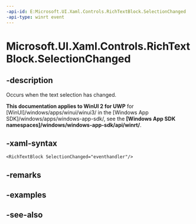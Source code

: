 ```yaml
---
-api-id: E:Microsoft.UI.Xaml.Controls.RichTextBlock.SelectionChanged
-api-type: winrt event
---
```


<!-- Event syntax
public event Windows.UI.Xaml.RoutedEventHandler SelectionChanged
-->

# Microsoft.UI.Xaml.Controls.RichTextBlock.SelectionChanged

## -description
Occurs when the text selection has changed.

**This documentation applies to WinUI 2 for UWP** for [WinUI]/windows/apps/winui/winui3/ in the [Windows App SDK]/windows/apps/windows-app-sdk/, see the **[Windows App SDK namespaces]/windows/windows-app-sdk/api/winrt/**.

## -xaml-syntax
```xaml
<RichTextBlock SelectionChanged="eventhandler"/>
```


## -remarks

## -examples

## -see-also
